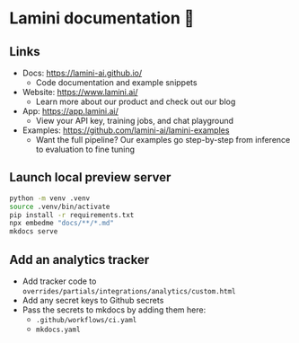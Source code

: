 # Lamini documentation 🦙

## Links

* Docs: <https://lamini-ai.github.io/>
  * Code documentation and example snippets
* Website: <https://www.lamini.ai/>
  * Learn more about our product and check out our blog
* App: <https://app.lamini.ai/>
  * View your API key, training jobs, and chat playground
* Examples: <https://github.com/lamini-ai/lamini-examples>
  * Want the full pipeline? Our examples go step-by-step from inference to evaluation to fine tuning

## Launch local preview server

```bash
python -m venv .venv
source .venv/bin/activate
pip install -r requirements.txt
npx embedme "docs/**/*.md"
mkdocs serve
```

## Add an analytics tracker

* Add tracker code to `overrides/partials/integrations/analytics/custom.html`
* Add any secret keys to Github secrets
* Pass the secrets to mkdocs by adding them here:
  * `.github/workflows/ci.yaml`
  * `mkdocs.yaml`
